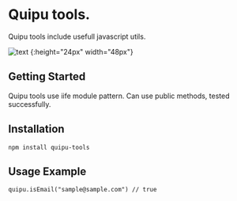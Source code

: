 # Quipu tools.
Quipu tools include usefull javascript utils.
 
![text](http://4.bp.blogspot.com/-F_razbBelHM/UbCX53p1aSI/AAAAAAAAAIo/L00JC8gCa-w/s1600/quipu.jpg)
{:height="24px" width="48px"}

## Getting Started
Quipu tools use iife module pattern. Can use public methods, tested successfully.

## Installation
```
npm install quipu-tools
```

## Usage Example
```
quipu.isEmail("sample@sample.com") // true
```
